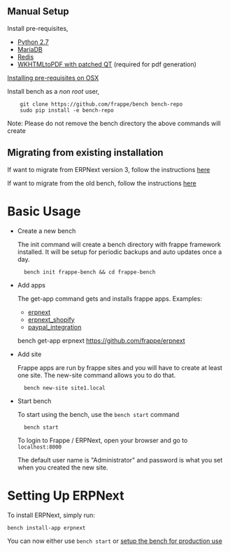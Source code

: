 Manual Setup
--------------

Install pre-requisites,

* [Python 2.7](https://www.python.org/download/releases/2.7/)
* [MariaDB](https://mariadb.org/)
* [Redis](http://redis.io/topics/quickstart)
* [WKHTMLtoPDF with patched QT](http://wkhtmltopdf.org/downloads.html) (required for pdf generation)

[Installing pre-requisites on OSX](https://github.com/frappe/bench/wiki/Installing-Bench-Pre-requisites-on-MacOSX)

Install bench as a *non root* user,

		git clone https://github.com/frappe/bench bench-repo
		sudo pip install -e bench-repo

Note: Please do not remove the bench directory the above commands will create


Migrating from existing installation
------------------------------------

If want to migrate from ERPNext version 3, follow the instructions [here](https://github.com/frappe/bench/wiki/Migrating-from-ERPNext-version-3)

If want to migrate from the old bench, follow the instructions [here](https://github.com/frappe/bench/wiki/Migrating-from-old-bench)


Basic Usage
===========

* Create a new bench

	The init command will create a bench directory with frappe framework
	installed. It will be setup for periodic backups and auto updates once
	a day.

		bench init frappe-bench && cd frappe-bench

* Add apps

	The get-app command gets and installs frappe apps. Examples:
	
	- [erpnext](https://github.com/frappe/erpnext)
	- [erpnext_shopify](https://github.com/frappe/erpnext_shopify)
	- [paypal_integration](https://github.com/frappe/paypal_integration)
	
	bench get-app erpnext https://github.com/frappe/erpnext

* Add site

	Frappe apps are run by frappe sites and you will have to create at least one
	site. The new-site command allows you to do that.

		bench new-site site1.local

* Start bench

	To start using the bench, use the `bench start` command

		bench start

	To login to Frappe / ERPNext, open your browser and go to `localhost:8000`

	The default user name is "Administrator" and password is what you set when you created the new site.


Setting Up ERPNext
==================

To install ERPNext, simply run:
```
bench install-app erpnext
```

You can now either use `bench start` or [setup the bench for production use](setup-production.html)



